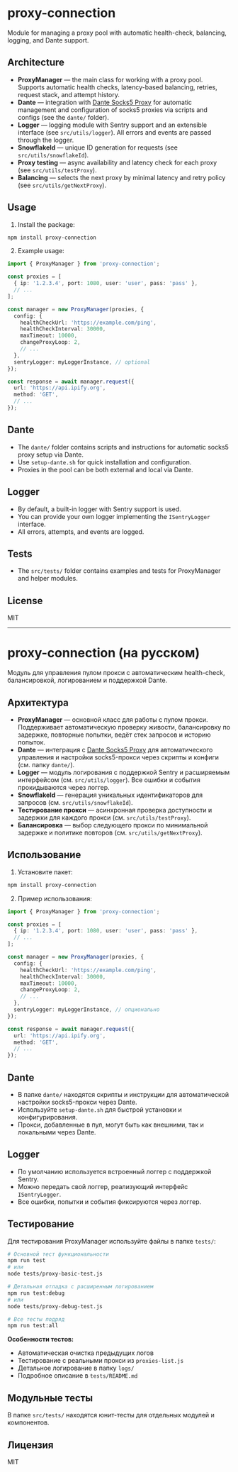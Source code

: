 
# proxy-connection

Module for managing a proxy pool with automatic health-check, balancing, logging, and Dante support.

## Architecture

- **ProxyManager** — the main class for working with a proxy pool. Supports automatic health checks, latency-based balancing, retries, request stack, and attempt history.
- **Dante** — integration with [Dante Socks5 Proxy](https://www.inet.no/dante/) for automatic management and configuration of socks5 proxies via scripts and configs (see the `dante/` folder).
- **Logger** — logging module with Sentry support and an extensible interface (see `src/utils/logger`). All errors and events are passed through the logger.
- **SnowflakeId** — unique ID generation for requests (see `src/utils/snowflakeId`).
- **Proxy testing** — async availability and latency check for each proxy (see `src/utils/testProxy`).
- **Balancing** — selects the next proxy by minimal latency and retry policy (see `src/utils/getNextProxy`).

## Usage

1. Install the package:

```sh
npm install proxy-connection
```

2. Example usage:

```typescript
import { ProxyManager } from 'proxy-connection';

const proxies = [
  { ip: '1.2.3.4', port: 1080, user: 'user', pass: 'pass' },
  // ...
];

const manager = new ProxyManager(proxies, {
  config: {
    healthCheckUrl: 'https://example.com/ping',
    healthCheckInterval: 30000,
    maxTimeout: 10000,
    changeProxyLoop: 2,
    // ...
  },
  sentryLogger: myLoggerInstance, // optional
});

const response = await manager.request({
  url: 'https://api.ipify.org',
  method: 'GET',
  // ...
});
```

## Dante

- The `dante/` folder contains scripts and instructions for automatic socks5 proxy setup via Dante.
- Use `setup-dante.sh` for quick installation and configuration.
- Proxies in the pool can be both external and local via Dante.

## Logger

- By default, a built-in logger with Sentry support is used.
- You can provide your own logger implementing the `ISentryLogger` interface.
- All errors, attempts, and events are logged.

## Tests

- The `src/tests/` folder contains examples and tests for ProxyManager and helper modules.

## License

MIT

---

# proxy-connection (на русском)

Модуль для управления пулом прокси с автоматическим health-check, балансировкой, логированием и поддержкой Dante.

## Архитектура

- **ProxyManager** — основной класс для работы с пулом прокси. Поддерживает автоматическую проверку живости, балансировку по задержке, повторные попытки, ведёт стек запросов и историю попыток.
- **Dante** — интеграция с [Dante Socks5 Proxy](https://www.inet.no/dante/) для автоматического управления и настройки socks5-прокси через скрипты и конфиги (см. папку `dante/`).
- **Logger** — модуль логирования с поддержкой Sentry и расширяемым интерфейсом (см. `src/utils/logger`). Все ошибки и события прокидываются через логгер.
- **SnowflakeId** — генерация уникальных идентификаторов для запросов (см. `src/utils/snowflakeId`).
- **Тестирование прокси** — асинхронная проверка доступности и задержки для каждого прокси (см. `src/utils/testProxy`).
- **Балансировка** — выбор следующего прокси по минимальной задержке и политике повторов (см. `src/utils/getNextProxy`).

## Использование

1. Установите пакет:

```sh
npm install proxy-connection
```

2. Пример использования:

```typescript
import { ProxyManager } from 'proxy-connection';

const proxies = [
  { ip: '1.2.3.4', port: 1080, user: 'user', pass: 'pass' },
  // ...
];

const manager = new ProxyManager(proxies, {
  config: {
    healthCheckUrl: 'https://example.com/ping',
    healthCheckInterval: 30000,
    maxTimeout: 10000,
    changeProxyLoop: 2,
    // ...
  },
  sentryLogger: myLoggerInstance, // опционально
});

const response = await manager.request({
  url: 'https://api.ipify.org',
  method: 'GET',
  // ...
});
```

## Dante

- В папке `dante/` находятся скрипты и инструкции для автоматической настройки socks5-прокси через Dante.
- Используйте `setup-dante.sh` для быстрой установки и конфигурирования.
- Прокси, добавленные в пул, могут быть как внешними, так и локальными через Dante.

## Logger

- По умолчанию используется встроенный логгер с поддержкой Sentry.
- Можно передать свой логгер, реализующий интерфейс `ISentryLogger`.
- Все ошибки, попытки и события фиксируются через логгер.

## Тестирование

Для тестирования ProxyManager используйте файлы в папке `tests/`:

```bash
# Основной тест функциональности
npm run test
# или
node tests/proxy-basic-test.js

# Детальная отладка с расширенным логированием  
npm run test:debug
# или
node tests/proxy-debug-test.js

# Все тесты подряд
npm run test:all
```

**Особенности тестов:**
- Автоматическая очистка предыдущих логов
- Тестирование с реальными прокси из `proxies-list.js`
- Детальное логирование в папку `logs/`
- Подробное описание в `tests/README.md`

## Модульные тесты

В папке `src/tests/` находятся юнит-тесты для отдельных модулей и компонентов.

## Лицензия

MIT
